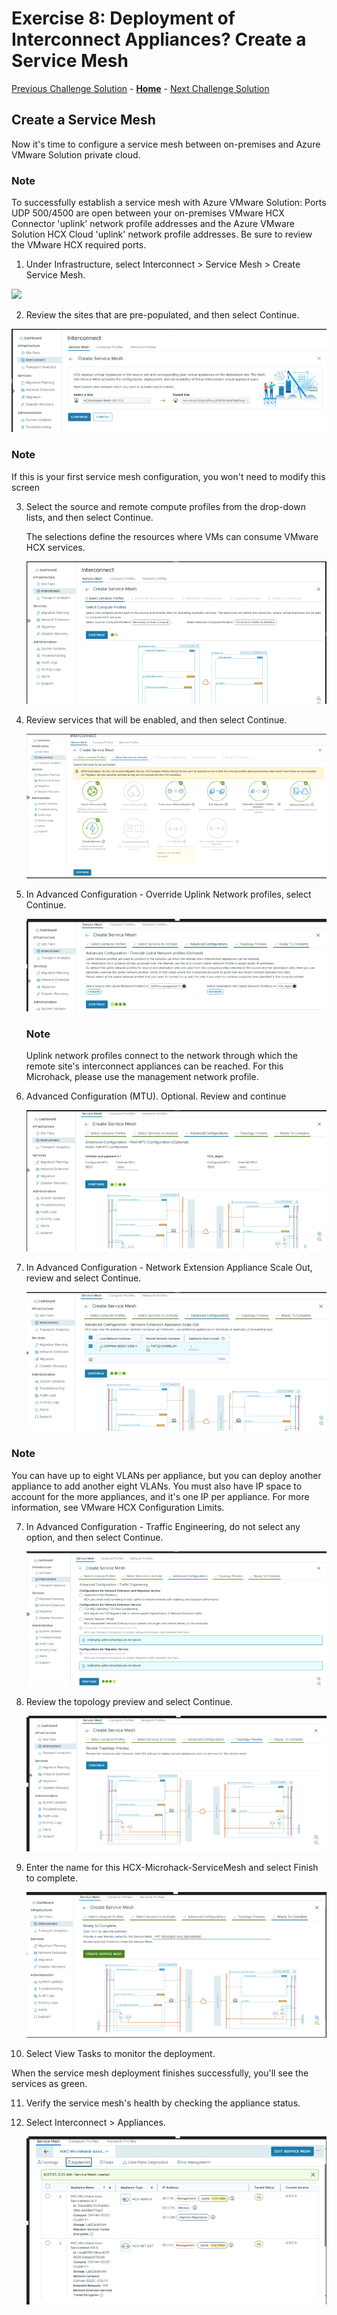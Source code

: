 # Exercise 8: Deployment of Interconnect Appliances? Create a Service Mesh

[Previous Challenge Solution](./07-HCX-Compute-Profiles.md) - **[Home](../Readme.md)** - [Next Challenge Solution](./09-HCX-Network-Extension.md)

## Create a Service Mesh

Now it's time to configure a service mesh between on-premises and Azure VMware Solution private cloud.

### Note
To successfully establish a service mesh with Azure VMware Solution:
Ports UDP 500/4500 are open between your on-premises VMware HCX Connector 'uplink' network profile addresses and the Azure VMware Solution HCX Cloud 'uplink' network profile addresses.
Be sure to review the VMware HCX required ports.

1.	Under Infrastructure, select Interconnect > Service Mesh > Create Service Mesh.

![](./Images/08-HCX-Service-Mesh/HCX_image34.png)

2.	Review the sites that are pre-populated, and then select Continue.

![](./Images/08-HCX-Service-Mesh/HCX_servicemesh_image1.png)

### Note
If this is your first service mesh configuration, you won't need to modify this screen

3.	Select the source and remote compute profiles from the drop-down lists, and then select Continue.

    The selections define the resources where VMs can consume VMware HCX services.

    ![](./Images/08-HCX-Service-Mesh/HCX_servicemesh_image2.png)

4.	Review services that will be enabled, and then select Continue.

    ![](./Images/08-HCX-Service-Mesh/HCX_servicemesh_image3.png)

5.	In Advanced Configuration - Override Uplink Network profiles, select Continue.

    ![](./Images/08-HCX-Service-Mesh/HCX_servicemesh_image4.png)

    ### Note
    Uplink network profiles connect to the network through which the remote site's interconnect appliances can be reached. For this Microhack, please use the management network profile.

6.  Advanced Configuration (MTU). Optional. Review and continue
    
    ![](./Images/08-HCX-Service-Mesh/HCX_servicemesh_image5.png) 


7.	In Advanced Configuration - Network Extension Appliance Scale Out, review and select Continue.

    ![](./Images/08-HCX-Service-Mesh/HCX_servicemesh_image6.png) 
    

### Note 
You can have up to eight VLANs per appliance, but you can deploy another appliance to add another eight VLANs. You must also have IP space to account for the more appliances, and it's one IP per appliance. For more information, see VMware HCX Configuration Limits.

7. In Advanced Configuration - Traffic Engineering, do not select any option, and then select Continue.

    ![](./Images/08-HCX-Service-Mesh/HCX_servicemesh_image7.png) 

8.	Review the topology preview and select Continue.

    ![](./Images/08-HCX-Service-Mesh/HCX_servicemesh_image8.png) 

9.	Enter the name for this HCX-Microhack-ServiceMesh and select Finish to complete.

    ![](./Images/08-HCX-Service-Mesh/HCX_servicemesh_image9.png) 

10.	Select View Tasks to monitor the deployment.
 
When the service mesh deployment finishes successfully, you'll see the services as green.

11.	Verify the service mesh's health by checking the appliance status.

12.	Select Interconnect > Appliances.

    ![](./Images/08-HCX-Service-Mesh/HCX_servicemesh_image10.png) 